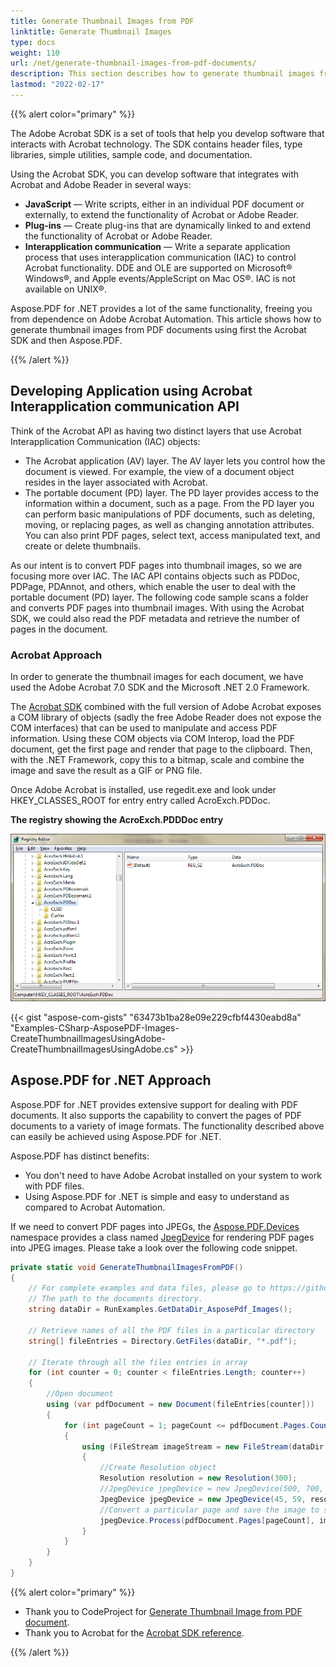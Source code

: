 ```yaml
---
title: Generate Thumbnail Images from PDF
linktitle: Generate Thumbnail Images
type: docs
weight: 110
url: /net/generate-thumbnail-images-from-pdf-documents/
description: This section describes how to generate thumbnail images from PDF documents
lastmod: "2022-02-17"
---
```

<script type="application/ld+json">
{
    "@context": "https://schema.org",
    "@type": "TechArticle",
    "headline": "Generate Thumbnail Images from PDF",
    "alternativeHeadline": "Generate Thumbnails from PDF Documents Effortlessly",
    "abstract": "The new feature allows users to efficiently generate thumbnail images directly from PDF documents. This functionality enhances document management by transforming PDF pages into easily shareable image formats, streamlining workflows for developers and users alike. With support for various image formats, this feature simplifies the process of visualizing PDF content without the need for external software like Adobe Acrobat",
    "author": {
        "@type": "Person",
        "name": "Anastasiia Holub",
        "givenName": "Anastasiia",
        "familyName": "Holub",
        "url": "https://www.linkedin.com/in/anastasiia-holub-750430225/"
    },
    "genre": "pdf document generation",
    "keywords": "Generate Thumbnail Images, PDF documents, Aspose.PDF for .NET, Acrobat SDK, image formats, PDF Manipulation Library, JavaScript, interapplication communication, thumbnail images, JPEG conversion",
    "wordcount": "767",
    "proficiencyLevel": "Beginner",
    "publisher": {
        "@type": "Organization",
        "name": "Aspose.PDF for .NET",
        "url": "https://products.aspose.com/pdf",
        "logo": "https://www.aspose.cloud/templates/aspose/img/products/pdf/aspose_pdf-for-net.svg",
        "alternateName": "Aspose",
        "sameAs": [
            "https://facebook.com/aspose.pdf/",
            "https://twitter.com/asposepdf",
            "https://www.youtube.com/channel/UCmV9sEg_QWYPi6BJJs7ELOg/featured",
            "https://www.linkedin.com/company/aspose",
            "https://stackoverflow.com/questions/tagged/aspose",
            "https://aspose.quora.com/",
            "https://aspose.github.io/"
        ],
        "contactPoint": [
            {
                "@type": "ContactPoint",
                "telephone": "+1 903 306 1676",
                "contactType": "sales",
                "areaServed": "US",
                "availableLanguage": "en"
            },
            {
                "@type": "ContactPoint",
                "telephone": "+44 141 628 8900",
                "contactType": "sales",
                "areaServed": "GB",
                "availableLanguage": "en"
            },
            {
                "@type": "ContactPoint",
                "telephone": "+61 2 8006 6987",
                "contactType": "sales",
                "areaServed": "AU",
                "availableLanguage": "en"
            }
        ]
    },
    "url": "/net/generate-thumbnail-images-from-pdf-documents/",
    "mainEntityOfPage": {
        "@type": "WebPage",
        "@id": "/net/generate-thumbnail-images-from-pdf-documents/"
    },
    "dateModified": "2024-11-26",
    "description": "This section describes how to generate thumbnail images from PDF documents"
}
</script>

{{% alert color="primary" %}}

The Adobe Acrobat SDK is a set of tools that help you develop software that interacts with Acrobat technology. The SDK contains header files, type libraries, simple utilities, sample code, and documentation.

Using the Acrobat SDK, you can develop software that integrates with Acrobat and Adobe Reader in several ways:

- **JavaScript** — Write scripts, either in an individual PDF document or externally, to extend the functionality of Acrobat or Adobe Reader.
- **Plug-ins** — Create plug-ins that are dynamically linked to and extend the functionality of Acrobat or Adobe Reader.
- **Interapplication communication** — Write a separate application process that uses interapplication communication (IAC) to control Acrobat functionality. DDE and OLE are supported on Microsoft® Windows®, and Apple events/AppleScript on Mac OS®. IAC is not available on UNIX®.

Aspose.PDF for .NET provides a lot of the same functionality, freeing you from dependence on Adobe Acrobat Automation. This article shows how to generate thumbnail images from PDF documents using first the Acrobat SDK and then Aspose.PDF.

{{% /alert %}}

## Developing Application using Acrobat Interapplication communication API

Think of the Acrobat API as having two distinct layers that use Acrobat Interapplication Communication (IAC) objects:

- The Acrobat application (AV) layer. The AV layer lets you control how the document is viewed. For example, the view of a document object resides in the layer associated with Acrobat.
- The portable document (PD) layer. The PD layer provides access to the information within a document, such as a page. From the PD layer you can perform basic manipulations of PDF documents, such as deleting, moving, or replacing pages, as well as changing annotation attributes. You can also print PDF pages, select text, access manipulated text, and create or delete thumbnails.

As our intent is to convert PDF pages into thumbnail images, so we are focusing more over IAC. The IAC API contains objects such as PDDoc, PDPage, PDAnnot, and others, which enable the user to deal with the portable document (PD) layer. The following code sample scans a folder and converts PDF pages into thumbnail images. With using the Acrobat SDK, we could also read the PDF metadata and retrieve the number of pages in the document.

### Acrobat Approach

In order to generate the thumbnail images for each document, we have used the Adobe Acrobat 7.0 SDK and the Microsoft .NET 2.0 Framework.

The [Acrobat SDK](https://opensource.adobe.com/dc-acrobat-sdk-docs/acrobatsdk/) combined with the full version of Adobe Acrobat exposes a COM library of objects (sadly the free Adobe Reader does not expose the COM interfaces) that can be used to manipulate and access PDF information. Using these COM objects via COM Interop, load the PDF document, get the first page and render that page to the clipboard. Then, with the .NET Framework, copy this to a bitmap, scale and combine the image and save the result as a GIF or PNG file.

Once Adobe Acrobat is installed, use regedit.exe and look under HKEY_CLASSES_ROOT for entry entry called AcroExch.PDDoc.

**The registry showing the AcroExch.PDDDoc entry**

![todo:image_alt_text](generate-thumbnail-images-from-pdf-documents_1.png)

{{< gist "aspose-com-gists" "63473b1ba28e09e229cfbf4430eabd8a" "Examples-CSharp-AsposePDF-Images-CreateThumbnailImagesUsingAdobe-CreateThumbnailImagesUsingAdobe.cs" >}}

## Aspose.PDF for .NET Approach

Aspose.PDF for .NET provides extensive support for dealing with PDF documents. It also supports the capability to convert the pages of PDF documents to a variety of image formats. The functionality described above can easily be achieved using Aspose.PDF for .NET.

Aspose.PDF has distinct benefits:

- You don't need to have Adobe Acrobat installed on your system to work with PDF files.
- Using Aspose.PDF for .NET is simple and easy to understand as compared to Acrobat Automation.

If we need to convert PDF pages into JPEGs, the [Aspose.PDF.Devices](https://reference.aspose.com/pdf/net/aspose.pdf.devices) namespace provides a class named [JpegDevice](https://reference.aspose.com/pdf/net/aspose.pdf.devices/jpegdevice) for rendering PDF pages into JPEG images. Please take a look over the following code snippet.

```csharp
private static void GenerateThumbnailImagesFromPDF()
{
    // For complete examples and data files, please go to https://github.com/aspose-pdf/Aspose.PDF-for-.NET
    // The path to the documents directory.
    string dataDir = RunExamples.GetDataDir_AsposePdf_Images();

    // Retrieve names of all the PDF files in a particular directory
    string[] fileEntries = Directory.GetFiles(dataDir, "*.pdf");

    // Iterate through all the files entries in array
    for (int counter = 0; counter < fileEntries.Length; counter++)
    {
        //Open document
        using (var pdfDocument = new Document(fileEntries[counter]))
        {
            for (int pageCount = 1; pageCount <= pdfDocument.Pages.Count; pageCount++)
            {
                using (FileStream imageStream = new FileStream(dataDir + "\\Thumbanils" + counter.ToString() + "_" + pageCount + ".jpg", FileMode.Create))
                {
                    //Create Resolution object
                    Resolution resolution = new Resolution(300);
                    //JpegDevice jpegDevice = new JpegDevice(500, 700, resolution, 100);
                    JpegDevice jpegDevice = new JpegDevice(45, 59, resolution, 100);
                    //Convert a particular page and save the image to stream
                    jpegDevice.Process(pdfDocument.Pages[pageCount], imageStream);
                }
            }
        }
    }
}
```

{{% alert color="primary" %}}

- Thank you to CodeProject for [Generate Thumbnail Image from PDF document](https://www.codeproject.com/Articles/5887/Generate-Thumbnail-Images-from-PDF-Documents).
- Thank you to Acrobat for the [Acrobat SDK reference](https://opensource.adobe.com/dc-acrobat-sdk-docs/acrobatsdk/documentation.html).

{{% /alert %}}

<script type="application/ld+json">
{
    "@context": "http://schema.org",
    "@type": "SoftwareApplication",
    "name": "Aspose.PDF for .NET Library",
    "image": "https://www.aspose.cloud/templates/aspose/img/products/pdf/aspose_pdf-for-net.svg",
    "url": "https://www.aspose.com/",
    "publisher": {
        "@type": "Organization",
        "name": "Aspose.PDF",
        "url": "https://products.aspose.com/pdf",
        "logo": "https://www.aspose.cloud/templates/aspose/img/products/pdf/aspose_pdf-for-net.svg",
        "alternateName": "Aspose",
        "sameAs": [
            "https://facebook.com/aspose.pdf/",
            "https://twitter.com/asposepdf",
            "https://www.youtube.com/channel/UCmV9sEg_QWYPi6BJJs7ELOg/featured",
            "https://www.linkedin.com/company/aspose",
            "https://stackoverflow.com/questions/tagged/aspose",
            "https://aspose.quora.com/",
            "https://aspose.github.io/"
        ],
        "contactPoint": [
            {
                "@type": "ContactPoint",
                "telephone": "+1 903 306 1676",
                "contactType": "sales",
                "areaServed": "US",
                "availableLanguage": "en"
            },
            {
                "@type": "ContactPoint",
                "telephone": "+44 141 628 8900",
                "contactType": "sales",
                "areaServed": "GB",
                "availableLanguage": "en"
            },
            {
                "@type": "ContactPoint",
                "telephone": "+61 2 8006 6987",
                "contactType": "sales",
                "areaServed": "AU",
                "availableLanguage": "en"
            }
        ]
    },
    "offers": {
        "@type": "Offer",
        "price": "1199",
        "priceCurrency": "USD"
    },
    "applicationCategory": "PDF Manipulation Library for .NET",
    "downloadUrl": "https://www.nuget.org/packages/Aspose.PDF/",
    "operatingSystem": "Windows, MacOS, Linux",
    "screenshot": "https://docs.aspose.com/pdf/net/create-pdf-document/screenshot.png",
    "softwareVersion": "2022.1",
    "aggregateRating": {
        "@type": "AggregateRating",
        "ratingValue": "5",
        "ratingCount": "16"
    }
}
</script>
